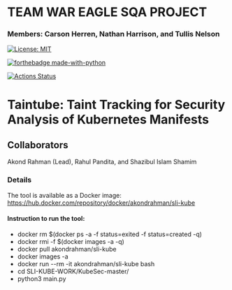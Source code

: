 # TEAM WAR EAGLE SQA PROJECT

### Members: Carson Herren, Nathan Harrison, and Tullis Nelson

[![License: MIT](https://img.shields.io/badge/License-MIT-yellow.svg)](https://opensource.org/licenses/MIT)

[![forthebadge made-with-python](http://ForTheBadge.com/images/badges/made-with-python.svg)](https://www.python.org/)

[![Actions Status](https://github.com/paser-group/KubeSec/workflows/Build%20KubeTaint/badge.svg)](https://github.com/Build%20TaintPupp/actions)

# Taintube: Taint Tracking for Security Analysis of Kubernetes Manifests

## Collaborators

Akond Rahman (Lead), Rahul Pandita, and Shazibul Islam Shamim

### Details

The tool is available as a Docker image: https://hub.docker.com/repository/docker/akondrahman/sli-kube

#### Instruction to run the tool:

- docker rm $(docker ps -a -f status=exited -f status=created -q)
- docker rmi -f $(docker images -a -q)
- docker pull akondrahman/sli-kube
- docker images -a
- docker run --rm -it akondrahman/sli-kube bash
- cd SLI-KUBE-WORK/KubeSec-master/
- python3 main.py
